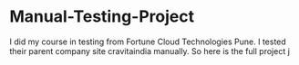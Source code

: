 # Manual-Testing-Project
I did my course in testing from Fortune Cloud Technologies Pune. I tested their parent company site cravitaindia manually. So here is the full project
j
